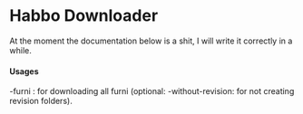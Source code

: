 # Habbo Downloader

At the moment the documentation below is a shit, I will write it correctly in a while.

#### Usages
-furni : for downloading all furni (optional: -without-revision: for not creating revision folders).